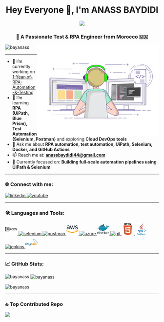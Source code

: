 <h1 align="center">Hey Everyone 👋, I'm ANASS BAYDIDI</h1>
<div align="center">
  <img src="https://media.giphy.com/media/du3J3cXyzhj75IOgvA/giphy.gif" width="200"/>
</div>
<h3 align="center">🚀 A Passionate Test & RPA Engineer from Morocco 🇲🇦</h3>

<img align="right" alt="Coding" width="400" src="https://raw.githubusercontent.com/devSouvik/devSouvik/master/gif3.gif">

<p align="left">
  <img src="https://komarev.com/ghpvc/?username=bayanass&label=Profile%20views&color=0e75b6&style=flat" alt="bayanass" />
</p>

---

- 🔭 I’m currently working on [1-Year-of-RPA-Automation-&-Testing](https://github.com/bayanass/bayanass)
- 🌱 I’m learning **RPA (UiPath, Blue Prism), Test Automation (Selenium, Postman)** and exploring **Cloud DevOps tools**
- 💬 Ask me about **RPA automation, test automation, UiPath, Selenium, Docker, and GitHub Actions**
- 📫 Reach me at: **anassbaydidi44@gmail.com**
- 🎯 Currently focused on: **Building full-scale automation pipelines using UiPath & Selenium**

---

<h3 align="left">🌐 Connect with me:</h3>
<p align="left">
  <a href="https://www.linkedin.com/in/anass-baydidi-6bb5532b4/" target="blank">
    <img align="center" src="https://raw.githubusercontent.com/rahuldkjain/github-profile-readme-generator/master/src/images/icons/Social/linked-in-alt.svg" alt="linkedin" height="30" width="40" />
  </a>
  <a href="https://www.youtube.com/channel/UC1XLb_DoX2eNWGKjkh2epwA" target="blank">
    <img align="center" src="https://raw.githubusercontent.com/rahuldkjain/github-profile-readme-generator/master/src/images/icons/Social/youtube.svg" alt="youtube" height="30" width="40" />
  </a>
</p>

---

<h3 align="left">🛠️ Languages and Tools:</h3>
<p align="left">
  <a href="https://www.uipath.com/" target="_blank">
    <img src="https://raw.githubusercontent.com/simple-icons/simple-icons/develop/icons/uipath.svg" alt="uipath" width="40" height="40"/>
  </a>
  <a href="https://www.selenium.dev/" target="_blank">
    <img src="https://upload.wikimedia.org/wikipedia/commons/d/d5/Selenium_Logo.png" alt="selenium" width="40" height="40"/>
  </a>
  <a href="https://postman.com" target="_blank">
    <img src="https://www.vectorlogo.zone/logos/getpostman/getpostman-icon.svg" alt="postman" width="40" height="40"/>
  </a>
  <a href="https://aws.amazon.com/" target="_blank">
    <img src="https://raw.githubusercontent.com/devicons/devicon/master/icons/amazonwebservices/amazonwebservices-original-wordmark.svg" alt="aws" width="40" height="40"/>
  </a>
  <a href="https://azure.microsoft.com/" target="_blank">
    <img src="https://www.vectorlogo.zone/logos/microsoft_azure/microsoft_azure-icon.svg" alt="azure" width="40" height="40"/>
  </a>
  <a href="https://www.docker.com/" target="_blank">
    <img src="https://raw.githubusercontent.com/devicons/devicon/master/icons/docker/docker-original-wordmark.svg" alt="docker" width="40" height="40"/>
  </a>
  <a href="https://git-scm.com/" target="_blank">
    <img src="https://www.vectorlogo.zone/logos/git-scm/git-scm-icon.svg" alt="git" width="40" height="40"/>
  </a>
  <a href="https://www.w3.org/html/" target="_blank">
    <img src="https://raw.githubusercontent.com/devicons/devicon/master/icons/html5/html5-original-wordmark.svg" alt="html5" width="40" height="40"/>
  </a>
  <a href="https://www.java.com/" target="_blank">
    <img src="https://raw.githubusercontent.com/devicons/devicon/master/icons/java/java-original.svg" alt="java" width="40" height="40"/>
  </a>
  <a href="https://www.jenkins.io/" target="_blank">
    <img src="https://www.vectorlogo.zone/logos/jenkins/jenkins-icon.svg" alt="jenkins" width="40" height="40"/>
  </a>
  <a href="https://www.mysql.com/" target="_blank">
    <img src="https://raw.githubusercontent.com/devicons/devicon/master/icons/mysql/mysql-original-wordmark.svg" alt="mysql" width="40" height="40"/>
  </a>
</p>

---

<h3 align="left">📈 GitHub Stats:</h3>

<p>
  <img align="left" src="https://github-readme-stats.vercel.app/api/top-langs?username=bayanass&show_icons=true&locale=en&layout=compact" alt="bayanass" />
</p>

<p>
  &nbsp;<img align="center" src="https://github-readme-stats.vercel.app/api?username=bayanass&show_icons=true&locale=en" alt="bayanass" />
</p>

<p>
  <img align="center" src="https://github-readme-streak-stats.herokuapp.com/?user=bayanass&" alt="bayanass" />
</p>

---

### 🔝 Top Contributed Repo

![](https://github-contributor-stats.vercel.app/api?username=bayanass&limit=5&theme=flat&combine_all_yearly_contributions=true)
